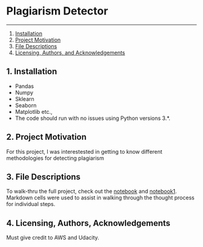 # Plagiarism Detector

--------------------------------------
1. [Installation](#installation)
2. [Project Motivation](#motivation)
3. [File Descriptions](#files)
4. [Licensing, Authors, and Acknowledgements](#licensing)

## 1. Installation <a name="installation"></a>
- Pandas
- Numpy
- Sklearn
- Seaborn
- Matplotlib etc.,
- The code should run with no issues using Python versions 3.*.

## 2. Project Motivation <a name="motivation"></a>
For this project, I was interestested in getting to know different methodologies for detecting plagiarism

## 3. File Descriptions <a name="files"></a>  

To walk-thru the full project, check out the [notebook](2_Plagiarism_Feature_Engineering.ipynb) and [notebook1](3_Training_a_Model.ipynb).
Markdown cells were used to assist in walking through the thought process for individual steps.  

## 4. Licensing, Authors, Acknowledgements<a name="licensing"></a>
Must give credit to AWS and Udacity.
